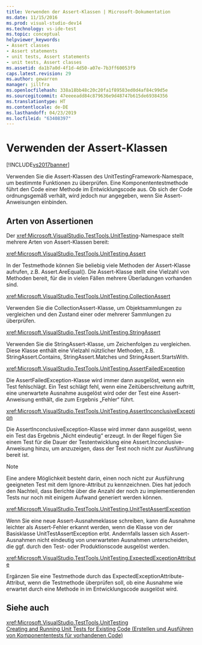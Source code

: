 ```yaml
---
title: Verwenden der Assert-Klassen | Microsoft-Dokumentation
ms.date: 11/15/2016
ms.prod: visual-studio-dev14
ms.technology: vs-ide-test
ms.topic: conceptual
helpviewer_keywords:
- Assert classes
- Assert statements
- unit tests, Assert statements
- unit tests, Assert classes
ms.assetid: da1b7a0d-4f1d-4d50-a07e-7b3ff60053f9
caps.latest.revision: 29
ms.author: gewarren
manager: jillfra
ms.openlocfilehash: 338a18bb48c20c20fa1f89583ed0d4af84c99d5e
ms.sourcegitcommit: 47eeeeadd84c879636e9d48747b615de69384356
ms.translationtype: HT
ms.contentlocale: de-DE
ms.lasthandoff: 04/23/2019
ms.locfileid: "63408397"
---
```

# <a name="using-the-assert-classes"></a>Verwenden der Assert-Klassen
[!INCLUDE[vs2017banner](../includes/vs2017banner.md)]

Verwenden Sie die Assert-Klassen des UnitTestingFramework-Namespace, um bestimmte Funktionen zu überprüfen. Eine Komponententestmethode führt den Code einer Methode im Entwicklungscode aus. Ob sich der Code ordnungsgemäß verhält, wird jedoch nur angegeben, wenn Sie Assert-Anweisungen einbinden.  
  
## <a name="kinds-of-asserts"></a>Arten von Assertionen  
 Der <xref:Microsoft.VisualStudio.TestTools.UnitTesting>-Namespace stellt mehrere Arten von Assert-Klassen bereit:  
  
 <xref:Microsoft.VisualStudio.TestTools.UnitTesting.Assert>  
  
 In der Testmethode können Sie beliebig viele Methoden der Assert-Klasse aufrufen, z.B. Assert.AreEqual(). Die Assert-Klasse stellt eine Vielzahl von Methoden bereit, für die in vielen Fällen mehrere Überladungen vorhanden sind.  
  
 <xref:Microsoft.VisualStudio.TestTools.UnitTesting.CollectionAssert>  
  
 Verwenden Sie die CollectionAssert-Klasse, um Objektsammlungen zu vergleichen und den Zustand einer oder mehrerer Sammlungen zu überprüfen.  
  
 <xref:Microsoft.VisualStudio.TestTools.UnitTesting.StringAssert>  
  
 Verwenden Sie die StringAssert-Klasse, um Zeichenfolgen zu vergleichen. Diese Klasse enthält eine Vielzahl nützlicher Methoden, z.B. StringAssert.Contains, StringAssert.Matches und StringAssert.StartsWith.  
  
 <xref:Microsoft.VisualStudio.TestTools.UnitTesting.AssertFailedException>  
  
 Die AssertFailedException-Klasse wird immer dann ausgelöst, wenn ein Test fehlschlägt. Ein Test schlägt fehl, wenn eine Zeitüberschreitung auftritt, eine unerwartete Ausnahme ausgelöst wird oder der Test eine Assert-Anweisung enthält, die zum Ergebnis „Fehler“ führt.  
  
 <xref:Microsoft.VisualStudio.TestTools.UnitTesting.AssertInconclusiveException>  
  
 Die AssertInconclusiveException-Klasse wird immer dann ausgelöst, wenn ein Test das Ergebnis „Nicht eindeutig“ erzeugt. In der Regel fügen Sie einem Test für die Dauer der Testentwicklung eine Assert.Inconclusive-Anweisung hinzu, um anzuzeigen, dass der Test noch nicht zur Ausführung bereit ist.  
  
> [!NOTE]
> Eine andere Möglichkeit besteht darin, einen noch nicht zur Ausführung geeigneten Test mit dem Ignore-Attribut zu kennzeichnen. Dies hat jedoch den Nachteil, dass Berichte über die Anzahl der noch zu implementierenden Tests nur noch mit einigem Aufwand generiert werden können.  
  
 <xref:Microsoft.VisualStudio.TestTools.UnitTesting.UnitTestAssertException>  
  
 Wenn Sie eine neue Assert-Ausnahmeklasse schreiben, kann die Ausnahme leichter als Assert-Fehler erkannt werden, wenn die Klasse von der Basisklasse UnitTestAssertException erbt. Andernfalls lassen sich Assert-Ausnahmen nicht eindeutig von unerwarteten Ausnahmen unterscheiden, die ggf. durch den Test- oder Produktionscode ausgelöst werden.  
  
 <xref:Microsoft.VisualStudio.TestTools.UnitTesting.ExpectedExceptionAttribute>  
  
 Ergänzen Sie eine Testmethode durch das ExpectedExceptionAttribute-Attribut, wenn die Testmethode überprüfen soll, ob eine Ausnahme wie erwartet durch eine Methode in im Entwicklungscode ausgelöst wird.  
  
## <a name="see-also"></a>Siehe auch  
 <xref:Microsoft.VisualStudio.TestTools.UnitTesting>   
 [Creating and Running Unit Tests for Existing Code (Erstellen und Ausführen von Komponententests für vorhandenen Code)](http://msdn.microsoft.com/e8370b93-085b-41c9-8dec-655bd886f173)
